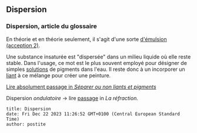 ## Dispersion
### Dispersion, article du glossaire
 En théorie et en théorie seulement, il s'agit d'une sorte [d'émulsion (acception 2)](emulsion.html).

Une substance insaturée est "dispersée" dans un milieu liquide où elle reste stable. Dans l'usage, ce mot est le plus souvent employé pour désigner de simples [solutions](diluantssolvants.html) de pigments dans l'eau. Il reste donc à un incorporer un [liant](liants.html) à ce mélange pour créer une peinture.

[Lire absolument passage in _Séparer ou non liants et pigments_](separerounon.html#ladispersion)

Dispersion _ondulatoire_ -> lire [passage](refraction.html#refractiondiffractiondispersion) in _La réfraction._


```
title: Dispersion
date: Fri Dec 22 2023 11:26:52 GMT+0100 (Central European Standard Time)
author: postite
```
